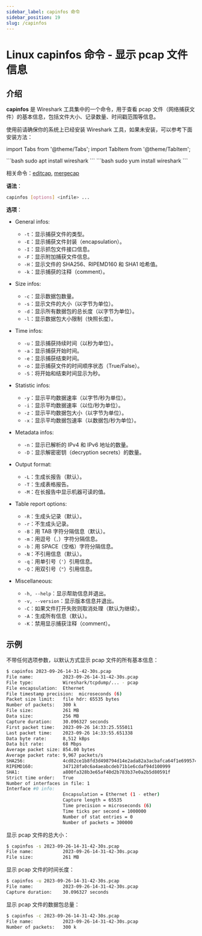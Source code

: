 ```yaml
---
sidebar_label: capinfos 命令
sidebar_position: 19
slug: /capinfos
---
```


# Linux capinfos 命令 - 显示 pcap 文件信息



## 介绍

**capinfos** 是 Wireshark 工具集中的一个命令，用于查看 pcap 文件（网络捕获文件）的基本信息，包括文件大小、记录数量、时间戳范围等信息。

使用前请确保你的系统上已经安装 Wireshark 工具，如果未安装，可以参考下面安装方法：

import Tabs from '@theme/Tabs';
import TabItem from '@theme/TabItem';

<Tabs>
  <TabItem value="apt" label="Ubuntu" default>
    ```bash
    sudo apt install wireshark
    ```
  </TabItem>
  <TabItem value="yum" label="CentOS/RHEL">
    ```bash
    sudo yum install wireshark
    ```
  </TabItem>
</Tabs>

相关命令：[editcap](/linux-command/editcap), [mergecap](/linux-command/mergecap)

**语法**：

```bash
capinfos [options] <infile> ...
```

**选项**：

- General infos:
  - `-t`：显示捕获文件的类型。
  - `-E`：显示捕获文件封装（encapsulation）。
  - `-I`：显示抓包文件接口信息。
  - `-F`：显示附加捕获文件信息。
  - `-H`：显示文件的 SHA256、RIPEMD160 和 SHA1 哈希值。
  - `-k`：显示捕获的注释（comment）。

- Size infos:
  - `-c`：显示数据包数量。
  - `-s`：显示文件的大小（以字节为单位）。
  - `-d`：显示所有数据包的总长度（以字节为单位）。
  - `-l`：显示数据包大小限制（快照长度）。

- Time infos:
  - `-u`：显示捕获持续时间（以秒为单位）。
  - `-a`：显示捕获开始时间。
  - `-e`：显示捕获结束时间。
  - `-o`：显示捕获文件的时间顺序状态（True/False）。
  - `-S`：将开始和结束时间显示为秒。

- Statistic infos:
  - `-y`：显示平均数据速率（以字节/秒为单位）。
  - `-i`：显示平均数据速率（以位/秒为单位）。
  - `-z`：显示平均数据包大小（以字节为单位）。
  - `-x`：显示平均数据包速率（以数据包/秒为单位）。

- Metadata infos:
  - `-n`：显示已解析的 IPv4 和 IPv6 地址的数量。
  - `-D`：显示解密密钥（decryption secrets）的数量。

- Output format:
  - `-L`：生成长报告（默认）。
  - `-T`：生成表格报告。
  - `-M`：在长报告中显示机器可读的值。

- Table report options:
  - `-R`：生成头记录（默认）。
  - `-r`：不生成头记录。
  - `-B`：用 TAB 字符分隔信息（默认）。
  - `-m`：用逗号（`,`）字符分隔信息。
  - `-b`：用 SPACE（空格）字符分隔信息。
  - `-N`：不引用信息（默认）。
  - `-q`：用单引号（`'`）引用信息。
  - `-Q`：用双引号（`"`）引用信息。

- Miscellaneous:
  - `-h, --help`：显示帮助信息并退出。
  - `-v, --version`：显示版本信息并退出。
  - `-C`：如果文件打开失败则取消处理（默认为继续）。
  - `-A`：生成所有信息（默认）。
  - `-K`：禁用显示捕获注释（comment）。



## 示例

不带任何选项参数，以默认方式显示 pcap 文件的所有基本信息：

```bash
$ capinfos 2023-09-26-14-31-42-30s.pcap
File name:           2023-09-26-14-31-42-30s.pcap
File type:           Wireshark/tcpdump/... - pcap
File encapsulation:  Ethernet
File timestamp precision:  microseconds (6)
Packet size limit:   file hdr: 65535 bytes
Number of packets:   300 k
File size:           261 MB
Data size:           256 MB
Capture duration:    30.096327 seconds
First packet time:   2023-09-26 14:33:25.555011
Last packet time:    2023-09-26 14:33:55.651338
Data byte rate:      8,512 kBps
Data bit rate:       68 Mbps
Average packet size: 854.00 bytes
Average packet rate: 9,967 packets/s
SHA256:              4cd82ce1b8fd3d498794d14e2ada82a3acbafca64f1e699574e58a6deec600cc
RIPEMD160:           347128fa0c6a4aeabcdeb71b1e6cdaf94d100999
SHA1:                a800fa328b3e65af40d2b783b37e0a2b5d80591f
Strict time order:   True
Number of interfaces in file: 1
Interface #0 info:
                     Encapsulation = Ethernet (1 - ether)
                     Capture length = 65535
                     Time precision = microseconds (6)
                     Time ticks per second = 1000000
                     Number of stat entries = 0
                     Number of packets = 300000
```

显示 pcap 文件的总大小：

```bash
$ capinfos -s 2023-09-26-14-31-42-30s.pcap
File name:           2023-09-26-14-31-42-30s.pcap
File size:           261 MB
```

显示 pcap 文件的时间长度：

```bash
$ capinfos -u 2023-09-26-14-31-42-30s.pcap
File name:           2023-09-26-14-31-42-30s.pcap
Capture duration:    30.096327 seconds
```

显示 pcap 文件的数据包总量：

```bash
$ capinfos -c 2023-09-26-14-31-42-30s.pcap
File name:           2023-09-26-14-31-42-30s.pcap
Number of packets:   300 k
```

